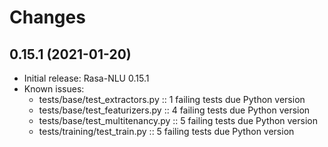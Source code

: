 # Changes
## 0.15.1 (2021-01-20)
- Initial release: Rasa-NLU 0.15.1
- Known issues:
  * tests/base/test_extractors.py :: 1 failing tests due Python version
  * tests/base/test_featurizers.py :: 4 failing tests due Python version
  * tests/base/test_multitenancy.py :: 5 failing tests due Python version
  * tests/training/test_train.py :: 5 failing tests due Python version
